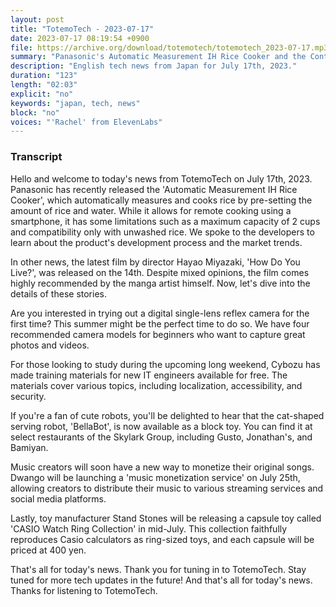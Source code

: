 ```yaml
---
layout: post
title: "TotemoTech - 2023-07-17"
date: 2023-07-17 08:19:54 +0900
file: https://archive.org/download/totemotech/totemotech_2023-07-17.mp3
summary: "Panasonic's Automatic Measurement IH Rice Cooker and the Controversial Film 'How Do You Live?', & more…"
description: "English tech news from Japan for July 17th, 2023."
duration: "123"
length: "02:03"
explicit: "no"
keywords: "japan, tech, news"
block: "no"
voices: "'Rachel' from ElevenLabs"
---
```


### Transcript

Hello and welcome to today's news from TotemoTech on July 17th, 2023. Panasonic has recently released the 'Automatic Measurement IH Rice Cooker', which automatically measures and cooks rice by pre-setting the amount of rice and water. While it allows for remote cooking using a smartphone, it has some limitations such as a maximum capacity of 2 cups and compatibility only with unwashed rice. We spoke to the developers to learn about the product's development process and the market trends.

In other news, the latest film by director Hayao Miyazaki, 'How Do You Live?', was released on the 14th. Despite mixed opinions, the film comes highly recommended by the manga artist himself. Now, let's dive into the details of these stories.

Are you interested in trying out a digital single-lens reflex camera for the first time? This summer might be the perfect time to do so. We have four recommended camera models for beginners who want to capture great photos and videos.

For those looking to study during the upcoming long weekend, Cybozu has made training materials for new IT engineers available for free. The materials cover various topics, including localization, accessibility, and security.

If you're a fan of cute robots, you'll be delighted to hear that the cat-shaped serving robot, 'BellaBot', is now available as a block toy. You can find it at select restaurants of the Skylark Group, including Gusto, Jonathan's, and Bamiyan.

Music creators will soon have a new way to monetize their original songs. Dwango will be launching a 'music monetization service' on July 25th, allowing creators to distribute their music to various streaming services and social media platforms.

Lastly, toy manufacturer Stand Stones will be releasing a capsule toy called 'CASIO Watch Ring Collection' in mid-July. This collection faithfully reproduces Casio calculators as ring-sized toys, and each capsule will be priced at 400 yen.

That's all for today's news. Thank you for tuning in to TotemoTech. Stay tuned for more tech updates in the future!   And that's all for today's news. Thanks for listening to TotemoTech.
